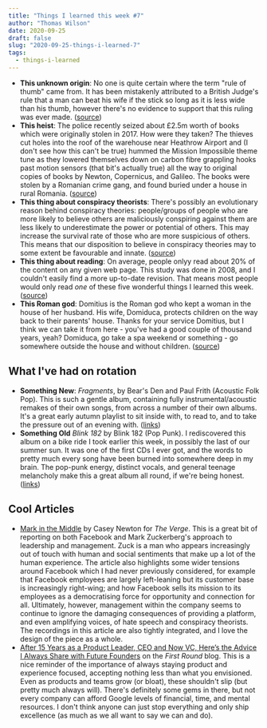 ```yaml
---
title: "Things I learned this week #7"
author: "Thomas Wilson"
date: 2020-09-25
draft: false
slug: "2020-09-25-things-i-learned-7"
tags:
  - things-i-learned
---
```


- **This unknown origin**: No one is quite certain where the term "rule of thumb" came from. It has been mistakenly attributed to a British Judge's rule that a man can beat his wife if the stick so long as it is less wide than his thumb, however there's no evidence to support that this ruling was ever made. ([source](https://freakonomics.com/2011/07/01/rule-of-thumb/))
- **This heist**: The police recently seized about £2.5m worth of books which were originally stolen in 2017. How were they taken? The thieves cut holes into the roof of the warehouse near Heathrow Airport and (I don't see how this can't be true) hummed the Mission Impossible theme tune as they lowered themselves down on carbon fibre grappling hooks past motion sensors (that bit's actually true) all the way to original copies of books by Newton, Copernicus, and Galileo. The books were stolen by a Romanian crime gang, and found buried under a house in rural Romania. ([source](https://www.bbc.co.uk/news/world-europe-54209366))
- **This thing about conspiracy theorists**: There's possibly an evolutionary reason behind conspiracy theories: people/groups of people who are more likely to believe others are maliciously conspiring against them are less likely to underestimate the power or potential of others. This may increase the survival rate of those who are more suspicious of others. This means that our disposition to believe in conspiracy theories may to some extent be favourable and innate. ([source](https://onlinelibrary.wiley.com/doi/pdf/10.1002/ejsp.2530))
- **This thing about reading**: On average, people onlyy read about 20% of the content on any given web page. This study was done in 2008, and I couldn't easily find a more up-to-date revision. That means most people would only read _one_ of these five wonderful things I learned this week. ([source](https://www.nngroup.com/articles/how-little-do-users-read/))
- **This Roman god**: Domitius is the Roman god who kept a woman in the house of her husband. His wife, Domiduca, protects children on the way back to their parents' house. Thanks for your service Domitius, but I think we can take it from here - you've had a good couple of thousand years, yeah? Domiduca, go take a spa weekend or something - go somewhere outside the house and without children. ([source](https://en.wikipedia.org/wiki/Domiduca))

## What I've had on rotation

- **Something New**: _Fragments_, by Bear's Den and Paul Frith (Acoustic Folk Pop). This is such a gentle album, containing fully instrumental/acoustic remakes of their own songs, from across a number of their own albums. It's a great early autumn playlist to sit inside with, to read to, and to take the pressure out of an evening with. ([links](https://songwhip.com/bears-den/fragments))
- **Something Old** _Blink 182_ by Blink 182 (Pop Punk). I rediscovered this album on a bike ride I took earlier this week, in possibly the last of our summer sun. It was one of the first CDs I ever got, and the words to pretty much every song have been burned into somewhere deep in my brain. The pop-punk energy, distinct vocals, and general teenage melancholy make this a great album all round, if we're being honest. ([links](https://songwhip.com/blink-182/blink-182))

## Cool Articles

- [Mark in the Middle](https://www.theverge.com/21444203/facebook-leaked-audio-zuckerberg-trump-pandemic-blm) by Casey Newton for _The Verge_. This is a great bit of reporting on both Facebook and Mark Zuckerberg's approach to leadership and management. Zuck is a man who appears increasingly out of touch with human and social sentiments that make up a lot of the human experience. The article also highlights some wider tensions around Facebook which I had never previously considered, for example that Facebook employees are largely left-leaning but its customer base is increasingly right-wing; and how Facebook sells its mission to its employees as a democratising force for opportunity and connection for all. Ultimately, however, management within the company seems to continue to ignore the damaging consequences of providing a platform, and even amplifying voices, of hate speech and conspiracy theorists. The recordings in this article are also tightly integrated, and I love the design of the piece as a whole.
- [After 15 Years as a Product Leader, CEO and Now VC, Here’s the Advice I Always Share with Future Founders](https://firstround.com/review/after-15-years-as-a-product-leader-ceo-and-now-vc-heres-the-advice-i-always-share-with-future-founders/) on the _First Round_ blog. This is a nice reminder of the importance of always staying product and experience focused, accepting nothing less than what you envisioned. Even as products and teams grow (or bloat), these shouldn't slip (but pretty much always will). There's definitely some gems in there, but not every company can afford Google levels of financial, time, and mental resources. I don't think anyone can just stop everything and only ship excellence (as much as we all want to say we can and do).
